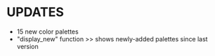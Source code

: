 # UPDATES

* 15 new color palettes
* "display_new" function >> shows newly-added palettes since last version